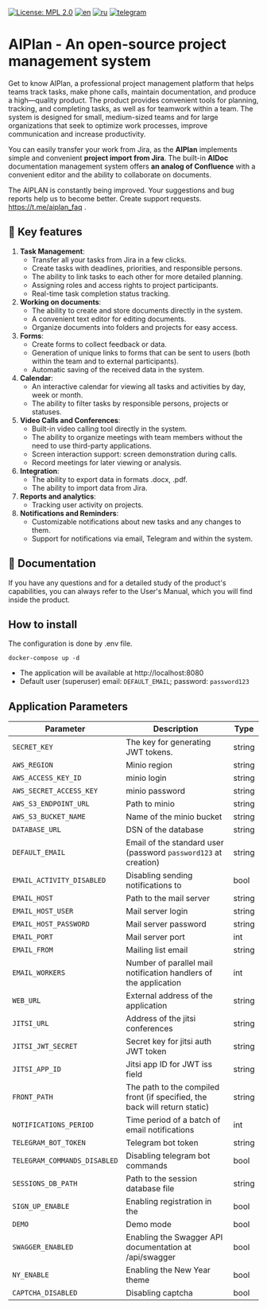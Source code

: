 [![License: MPL 2.0](https://img.shields.io/badge/License-MPL_2.0-brightgreen.svg)](https://opensource.org/licenses/MPL-2.0)
[![en](https://img.shields.io/badge/README-en-green.svg)](https://github.com/aisa-it/aiplan/blob/main/README.md)
[![ru](https://img.shields.io/badge/README-ru-green.svg)](https://github.com/aisa-it/aiplan/blob/main/README.ru.md)
[![telegram](https://img.shields.io/badge/Telegram-2CA5E0?style=for-the-badge&logo=telegram&logoColor=white)](https://t.me/aiplan_faq)
# AIPlan - An open-source project management system
Get to know AIPlan, a professional project management platform that helps teams track tasks, make phone calls, maintain documentation, and produce a high—quality product.
The product provides convenient tools for planning, tracking, and completing tasks, as well as for teamwork within a team.
The system is designed for small, medium-sized teams and for large organizations that seek to optimize work processes, improve communication and increase productivity.

You can easily transfer your work from Jira, as the **AIPlan** implements simple and convenient **project import from Jira**. The built-in **AIDoc** documentation management system offers **an analog of Confluence** with a convenient editor and the ability to collaborate on documents.

The AIPLAN is constantly being improved. Your suggestions and bug reports help us to become better. Create support requests. https://t.me/aiplan_faq .

## 🌟 Key features
1. **Task Management**:
   - Transfer all your tasks from Jira in a few clicks.
   - Create tasks with deadlines, priorities, and responsible persons.
   - The ability to link tasks to each other for more detailed planning.
   - Assigning roles and access rights to project participants.
   - Real-time task completion status tracking.
2. **Working on documents**:
   - The ability to create and store documents directly in the system.
   - A convenient text editor for editing documents.
   - Organize documents into folders and projects for easy access.
3. **Forms**:
   - Create forms to collect feedback or data.
   - Generation of unique links to forms that can be sent to users (both within the team and to external participants).
   - Automatic saving of the received data in the system.
4. **Calendar**:
   - An interactive calendar for viewing all tasks and activities by day, week or month.
   - The ability to filter tasks by responsible persons, projects or statuses.
5. **Video Calls and Conferences**:
   - Built-in video calling tool directly in the system.
   - The ability to organize meetings with team members without the need to use third-party applications.
   - Screen interaction support: screen demonstration during calls.
   - Record meetings for later viewing or analysis.
6. **Integration**:
   - The ability to export data in formats .docx, .pdf.
   - The ability to import data from Jira.
7. **Reports and analytics**:
   - Tracking user activity on projects.
8. **Notifications and Reminders**:
   - Customizable notifications about new tasks and any changes to them.
   - Support for notifications via email, Telegram and within the system.

## 📝 Documentation
If you have any questions and for a detailed study of the product's capabilities, you can always refer to the User's Manual, which you will find inside the product.

## How to install
The configuration is done by .env file.
```
docker-compose up -d
```
- The application will be available at http://localhost:8080
- Default user (superuser) email: `DEFAULT_EMAIL`; password: `password123`

## Application Parameters

| Parameter                    | Description                                                                | Type   |
| ---------------------------- | -------------------------------------------------------------------------- | ------ |
| `SECRET_KEY`                 | The key for generating JWT tokens.                                         | string |
| `AWS_REGION`                 | Minio region                                                               | string |
| `AWS_ACCESS_KEY_ID`          | minio login                                                                | string |
| `AWS_SECRET_ACCESS_KEY`      | minio password                                                             | string |
| `AWS_S3_ENDPOINT_URL`        | Path to minio                                                              | string |
| `AWS_S3_BUCKET_NAME`         | Name of the minio bucket                                                   | string |
| `DATABASE_URL`               | DSN of the database                                                        | string |
| `DEFAULT_EMAIL`              | Email of the standard user (password `password123` at creation)            | string |
| `EMAIL_ACTIVITY_DISABLED`    | Disabling sending notifications to                                         | bool   |
| `EMAIL_HOST`                 | Path to the mail server                                                    | string |
| `EMAIL_HOST_USER`            | Mail server login                                                          | string |
| `EMAIL_HOST_PASSWORD`        | Mail server password                                                       | string |
| `EMAIL_PORT`                 | Mail server port                                                           | int    |
| `EMAIL_FROM`                 | Mailing list email                                                         | string |
| `EMAIL_WORKERS`              | Number of parallel mail notification handlers of the application           | int    |
| `WEB_URL`                    | External address of the application                                        | string |
| `JITSI_URL`                  | Address of the jitsi conferences                                           | string |
| `JITSI_JWT_SECRET`           | Secret key for jitsi auth JWT token                                        | string |
| `JITSI_APP_ID`               | Jitsi app ID for JWT iss field                                             | string |
| `FRONT_PATH`                 | The path to the compiled front (if specified, the back will return static) | string |
| `NOTIFICATIONS_PERIOD`       | Time period of a batch of email notifications                              | int    |
| `TELEGRAM_BOT_TOKEN`         | Telegram bot token                                                         | string |
| `TELEGRAM_COMMANDS_DISABLED` | Disabling telegram bot commands                                            | bool   |
| `SESSIONS_DB_PATH`           | Path to the session database file                                          | string |
| `SIGN_UP_ENABLE`             | Enabling registration in the                                               | bool   |
| `DEMO`                       | Demo mode                                                                  | bool   |
| `SWAGGER_ENABLED`            | Enabling the Swagger API documentation at /api/swagger                     | bool   |
| `NY_ENABLE`                  | Enabling the New Year theme                                                | bool   |
| `CAPTCHA_DISABLED`           | Disabling captcha                                                          | bool   |
